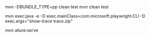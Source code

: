 mvn -DBUNDLE_TYPE=pp clean test
mvn clean test

mvn exec:java -e -D exec.mainClass=com.microsoft.playwright.CLI -D exec.args="show-trace trace.zip"

mvn allure:serve